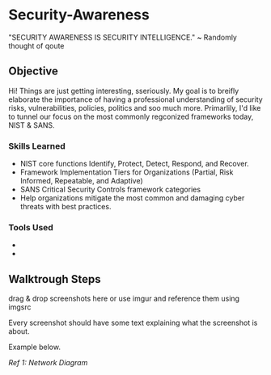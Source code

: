 # Security-Awareness

"SECURITY AWARENESS IS SECURITY INTELLIGENCE." ~ Randomly thought of qoute

## Objective

Hi! Things are just getting interesting, sseriously. My goal is to breifly elaborate the importance of having a professional understanding of security risks, vulnerabilities, policies, politics and soo much more. Primarlily, I'd like to tunnel our focus on the most commonly regconized frameworks today, NIST & SANS.

### Skills Learned

- NIST core functions Identify, Protect, Detect, Respond, and Recover.
- Framework Implementation Tiers for Organizations (Partial, Risk Informed, Repeatable, and Adaptive)
- SANS Critical Security Controls framework categories
- Help organizations mitigate the most common and damaging cyber threats with best practices.


### Tools Used

-
-

## Walktrough Steps
drag & drop screenshots here or use imgur and reference them using imgsrc

Every screenshot should have some text explaining what the screenshot is about.

Example below.

*Ref 1: Network Diagram*
